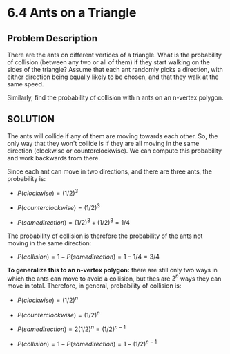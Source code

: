 # 6.4 Ants on a Triangle 

## Problem Description
There are the ants on different vertices of a triangle. What is the probability of collision (between any two or all of them) if they start walking on the sides 
of the triangle? Assume that each ant randomly picks a direction, with either direction being equally likely to be chosen, and that they walk at the same speed. 

Similarly, find the probability of collision with n ants on an n-vertex polygon.

## SOLUTION

The ants will collide if any of them are moving towards each other. So, the only way that they won't collide is if they are all moving in the same direction 
(clockwise or counterclockwise). We can compute this probability and work backwards from there. 

Since each ant can move in two directions, and there are three ants, the probability is:

- $`P(clockwise) = (1/2)^3`$

- $`P(counter clockwise) = (1/2)^3`$

- $`P(same direction) = (1/2)^3 + (1/2)^3 = 1/4`$

The probability of collision is therefore the probability of the ants not moving in the same direction:

- $`P(collision) = 1 - P(same direction) = 1 - 1/4 = 3/4`$

**To generalize this to an n-vertex polygon:** there are still only two ways in which the ants can move to avoid a collision, but thes are $`2^n`$ ways they can move in total. Therefore, in general,
probability of collision is:

- $`P(clockwise) = (1/2)^n`$

- $`P(counter clockwise) = (1/2)^n`$

- $`P(same direction) = 2(1/2)^n = (1/2)^{n-1}`$

- $`P(collision) = 1 - P(same direction) = 1 - (1/2)^{n-1}`$
